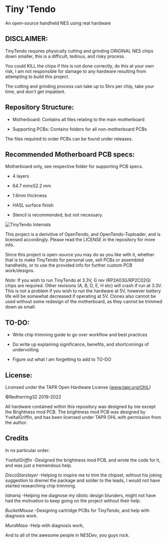 # Tiny 'Tendo
An open-source handheld NES using real hardware

## DISCLAIMER:

TinyTendo requires physically cutting and grinding ORIGINAL NES chips down smaller, this is a difficult, tedious, and risky process. 

You could KILL the chips if this is not done correctly, do this at your own risk, I am not responsible for damage to any hardware resulting from attempting to build this project.

The cutting and grinding process can take up to 5hrs per chip, take your time, and don't get impatient.

## Repository Structure:

* Motherboard: Contains all files relating to the main motherboard

* Supporting PCBs: Contains folders for all non-motherboard PCBs


The files required to order PCBs can be found under releases.

## Recommended Motherboard PCB specs:

Motherboard only, see respective folder for supporting PCB specs.
* 4 layers

* 64.7 mmx52.2 mm

* 1.6mm thickness

* HASL surface finish

* Stencil is recommended, but not necessary.

![TinyTendo Internals](https://i.imgur.com/28VYGCG.jpg)
	
This project is a derivitive of OpenTendo, and OpenTendo-Toploader, and is licensed accordingly. Please read the LICENSE in the repository for more info.

Since this project is open-source you may do as you like with it, whether that is to make TinyTendo for personal use, sell PCBs or assembled handhelds, or to use the provided info for further custom PCB work/designs.


*Note:* If you wish to run TinyTendo at 3.3V, G rev (RP2A03G/RP2C02G) chips are required. Other revisions (A, B, D, E, H etc) will crash if run at 3.3V.
This is not a problem if you wish to run the hardware at 5V, however battery life will be somewhat decreased if operating at 5V.
Clones also cannot be used without some redesign of the motherboard, as they cannot be trimmed down as small.


## TO-DO:

* Write chip trimming guide to go over workflow and best practices

* Do write up explaining significance, benefits, and shortcomings of undervolting

* Figure out what I am forgetting to add to TO-DO

## License:

Licensed under
the TAPR Open Hardware License (www.tapr.org/OHL)

©Redherring32 2019-2022

All hardware contained within this repository was designed by me except the Brightness mod PCB.
The brightness mod PCB was designed by YveltalGriffin, and has been licensed under TAPR OHL with permission from the author.

## Credits

In no particular order:

*YveltalGriffin* -Designed the brightness mod PCB, and wrote the code for it, and was just a tremendous help.

*DiscoStarslayer* -Helping to inspire me to trim the chipset, without his joking suggestion to dremel the package and solder to the leads, I would not have started researching chip trimming.

*lidnariq* -Helping me diagnose my idiotic design blunders, might not have had the motivation to keep going on the project without their help.

*BucketMouse* -Designing cartridge PCBs for TinyTendo, and help with diagnosis work.

*MuraMasa* -Help with diagnosis work, 

And to all of the awesome people in NESDev, you guys rock.


